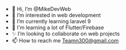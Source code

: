 - 👋 Hi, I’m @MikeDevWeb
- 👀 I’m interested in web development
- 🌱 I’m currently learning laravel 9
- 🌿 I'm learning a lot of Flutter/Firebase
- ✨ I’m looking to collaborate on web projects
- 📫 How to reach me Teamn300@gmail.com

<!---
MikeDevWeb/MikeDevWeb is a ✨ special ✨ repository because its `README.md` (this file) appears on your GitHub profile.
You can click the Preview link to take a look at your changes.
--->
